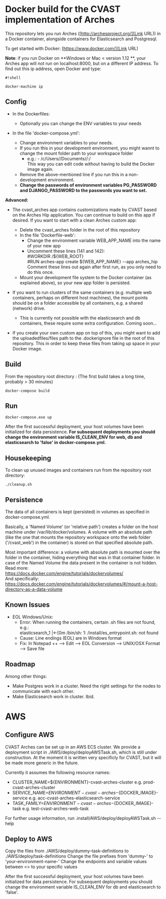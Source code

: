 Docker build for the CVAST implementation of Arches
===================================================

This repository lets you run Arches ([http://archesproject.org/](Link URL)) in a Docker container, alongside containers for Elasticsearch and Postgresql.  

To get started with Docker: [https://www.docker.com/](Link URL)  

**Note**: if you run Docker on **Windows or Mac < version 1.12 **, your Arches app will not run on localhost:8000, but on a different IP address. To find out this ip address, open Docker and type: 

```
#!shell

docker-machine ip
```


Config
------

- In the Dockerfiles:  
	* Optionally you can change the ENV variables to your needs  

- In the file 'docker-compose.yml':  
	* Change environment variables to your needs. 
	* If you run this in your development environment, you might wannt to change the mount folder path to your workspace folder  
		* e.g.: - /c/Users/<your Windows user>/Documents/<your repo workspace>/:/<root of your project>  
		This way you can edit code without having to build the Docker image again.
	* Remove the above-mentioned line if you run this in a non-development environment.  
	* **Change the passwords of environment variables PG_PASSWORD and DJANGO_PASSWORD to the passwords you want to set.**

	
**Advanced:**  

- The cvast_arches app contains customizations made by CVAST based on the Arches Hip application. You can continue to build on this app if desired. If you want to start with a clean Arches custom app:  
	* Delete the cvast_arches folder in the root of this repository  
	* In the file 'Dockerfile-web':  
		* Change the environment variable WEB_APP_NAME into the name of your new app  
		* Uncomment these lines (141 and 142):  
			#WORKDIR /${WEB_ROOT}  
			#RUN arches-app create ${WEB_APP_NAME} --app arches_hip  
		Comment these lines out again after first run, as you only need to do this once.
	* Mount your development file system to the Docker container (as explained above), so your new app folder is persisted.

- If you want to run clusters of the same containers (e.g. multiple web containers, perhaps on different host machines), the mount points should be on a folder accessible by all containers, e.g. a shared (network) drive.
	* This is currently not possible with the elasticsearch and db containers, these require some extra configuration. Coming soon...
	
- If you create your own custom app on top of this, you might want to add the uploadedfiles/files path to the .dockerignore file in the root of this repository. This in order to keep these files from taking up space in your Docker image.



Build
-----

From the repository root directory : 
(The first build takes a long time, probably > 30 minutes)

	docker-compose build

	
	
Run
---

	docker-compose.exe up

After the first successful deployment, your host volumes have been initialized for data persistence. 
**For subsequent deployments you should change the environment variable IS_CLEAN_ENV for web, db and elasticsearch to 'false' in docker-compose.yml.**



Housekeeping
------------
To clean up unused images and containers run from the repository root directory: 
	
	./cleanup.sh


Persistence
-----------
The data of all containers is kept (persisted) in volumes as specified in docker-compose.yml.  

Basically, a 'Named Volume' (or 'relative path') creates a folder on the host machine under /var/lib/docker/volumes.
A volume with an absolute path (like the one that mounts the repository workspace onto the web folder ('/cvast_web') in the container) is stored on that specified absolute path.  

Most important difference: a volume with absolute path is mounted over the folder in the container, hiding everything that was in that container folder. In case of the Named Volume the data present in the container is not hidden.
Read more:  
https://docs.docker.com/engine/tutorials/dockervolumes/  
And specifically: https://docs.docker.com/engine/tutorials/dockervolumes/#/mount-a-host-directory-as-a-data-volume    	

Known Issues
------------

- EOL Windows/Unix:
	* Error: When running the containers, certain .sh files are not found, e.g.:  
    elasticsearch_1  |←[0m /bin/sh: 1: /install/es_entrypoint.sh: not found  
	* Cause: Line endings (EOL) are in Windows format  
	* Fix: In Notepad ++ --> Edit --> EOL Conversion --> UNIX/OSX Format --> Save file  

Roadmap
-------
Among other things: 
 
- Make Postgres work in a cluster. Need the right settings for the nodes to communicate with each other.  
- Make Elasticsearch work in cluster. Ibid.





AWS
===
Configure AWS
-------------
CVAST Arches can be set up in an AWS ECS cluster. We provide a deployment script in ./AWS/deploy/deployAWSTask.sh, 
which is still under construction. At the moment it is written very specificly for CVAST, but it will be made more generic in the future.  

Currently it assumes the following resource names:
- CLUSTER_NAME=${ENVIRONMENT}-cvast-arches-cluster
	e.g. prod-cvast-arches-cluster
- SERVICE_NAME=${ENVIRONMENT}-cvast-arches-${DOCKER_IMAGE}-service
	e.g. acc-cvast-arches-elasticsearch-service
- TASK_FAMILY=${ENVIRONMENT}-cvast-arches-${DOCKER_IMAGE}-task
	e.g. test-cvast-arches-web-task

For further usage information, run .install/AWS/deploy/deployAWSTask.sh --help

Deploy to AWS
------

Copy the files from ./AWS/deploy/dummy-task-definitions to ./AWS/deploy/task-definitions
Change the file prefixes from 'dummy-' to 'your-environment-name-'
Change the endpoints and variable values between <> to your specific values

After the first successful deployment, your host volumes have been initialized for data persistence. For subsequent deployments you should change the environment variable IS_CLEAN_ENV for db and elasticsearch to 'false'.
